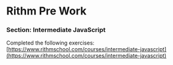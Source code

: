 # Rithm Pre Work

### Section: Intermediate JavaScript

Completed the following exercises: [https://www.rithmschool.com/courses/intermediate-javascript](https://www.rithmschool.com/courses/intermediate-javascript)



